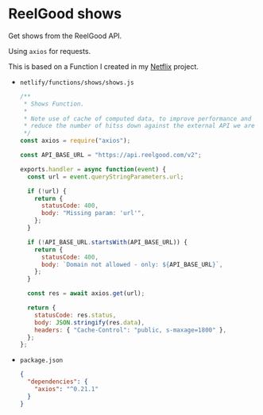 # ReelGood shows

Get shows from the ReelGood API.

Using `axios` for requests.

This is based on a Function I created in my [Netflix](https://github.com/MichaelCurrin/netflix-assistant/tree/master/functions) project.

- `netlify/functions/shows/shows.js`
    ```javascript
    /**
     * Shows Function.
     *
     * Note use of cache of computed data, to improve performance and
     * reduce the number of hitss down against the external API we are consuming.
     */
    const axios = require("axios");

    const API_BASE_URL = "https://api.reelgood.com/v2";

    exports.handler = async function(event) {
      const url = event.queryStringParameters.url;

      if (!url) {
        return {
          statusCode: 400,
          body: "Missing param: 'url'",
        };
      }

      if (!API_BASE_URL.startsWith(API_BASE_URL)) {
        return {
          statusCode: 400,
          body: `Domain not allowed - only: ${API_BASE_URL}`,
        };
      }

      const res = await axios.get(url);

      return {
        statusCode: res.status,
        body: JSON.stringify(res.data),
        headers: { "Cache-Control": "public, s-maxage=1800" },
      };
    };
    ```
- `package.json`
    ```json
    {
      "dependencies": {
        "axios": "^0.21.1"
      }
    }
    ```
    

